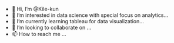 - 👋 Hi, I’m @Kile-kun
- 👀 I’m interested in data science with special focus on analytics...
- 🌱 I’m currently learning tableau for data visualization...
- 💞️ I’m looking to collaborate on ...
- 📫 How to reach me ...

<!---
Kile-kun/Kile-kun is a ✨ special ✨ repository because its `README.md` (this file) appears on your GitHub profile.
You can click the Preview link to take a look at your changes.
--->

